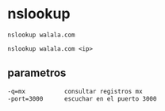 # nslookup

`nslookup walala.com`

`nslookup walala.com <ip>`

## parametros
```sh
-q=mx           consultar registros mx
-port=3000      escuchar en el puerto 3000
```